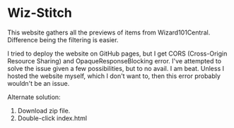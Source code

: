 # Wiz-Stitch
This website gathers all the previews of items from Wizard101Central. Difference being the filtering is easier.

I tried to deploy the website on GitHub pages, but I get CORS (Cross-Origin Resource Sharing) and OpaqueResponseBlocking error. I've attempted to solve the issue given a few possibilities, but to no avail. I am beat.
Unless I hosted the website myself, which I don't want to, then this error probably wouldn't be an issue.

Alternate solution:
1. Download zip file.
2. Double-click index.html
